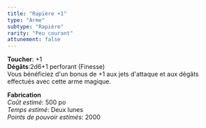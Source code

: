 ```yaml
---
title: "Rapière +1"
type: "Arme"
subtype: "Rapière"
rarity: "Peu courant"
attunement: false
---
```

**Toucher**: +1  
**Dégâts**:2d6+1 perforant (Finesse)  
Vous bénéficiez d'un bonus de +1 aux jets d'attaque et aux dégâts effectués avec cette arme magique.  

**Fabrication**  
*Coût estimé*: 500 po  
*Temps estimé*: Deux lunes  
*Points de pouvoir estimés*: 2000  
